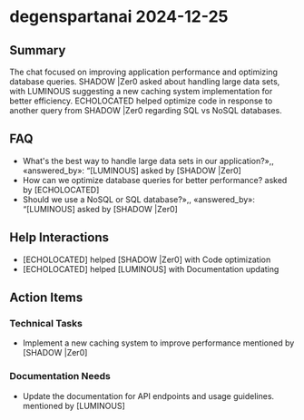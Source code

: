 # degenspartanai 2024-12-25

## Summary
The chat focused on improving application performance and optimizing database queries. SHADOW |Zer0 asked about handling large data sets, with LUMINOUS suggesting a new caching system implementation for better efficiency. ECHOLOCATED helped optimize code in response to another query from SHADOW |Zer0 regarding SQL vs NoSQL databases.

## FAQ
- What's the best way to handle large data sets in our application?»,,                   «answered_by»: “[LUMINOUS] asked by [SHADOW |Zer0]
- How can we optimize database queries for better performance? asked by [ECHOLOCATED]
- Should we use a NoSQL or SQL database?»,,                   «answered_by»: “[LUMINOUS] asked by [SHADOW |Zer0]

## Help Interactions
- [ECHOLOCATED] helped [SHADOW |Zer0] with Code optimization
- [ECHOLOCATED] helped [LUMINOUS] with Documentation updating

## Action Items

### Technical Tasks
- Implement a new caching system to improve performance mentioned by [SHADOW |Zer0]

### Documentation Needs
- Update the documentation for API endpoints and usage guidelines. mentioned by [LUMINOUS]
